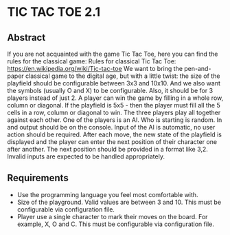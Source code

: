 # TIC TAC TOE 2.1
## Abstract
If you are not acquainted with the game Tic Tac Toe, here you can find the rules for the
classical game: Rules for classical Tic Tac Toe: https://en.wikipedia.org/wiki/Tic-tac-toe
We want to bring the pen-and-paper classical game to the digital age, but with a little twist:
the size of the playfield should be configurable between 3x3 and 10x10. And we also want
the symbols (usually O and X) to be configurable. Also, it should be for 3 players instead of
just 2. A player can win the game by filling in a whole row, column or diagonal. If the
playfield is 5x5 - then the player must fill all the 5 cells in a row, column or diagonal to win.
The three players play all together against each other. One of the players is an AI. Who is
starting is random. In and output should be on the console. Input of the AI is automatic, no
user action should be required. After each move, the new state of the playfield is displayed
and the player can enter the next position of their character one after another. The next
position should be provided in a format like 3,2. Invalid inputs are expected to be handled
appropriately.
## Requirements
* Use the programming language you feel most comfortable with.
* Size of the playground. Valid values are between 3 and 10. This must be configurable
via configuration file.
* Player use a single character to mark their moves on the board. For example, X, O
and C. This must be configurable via configuration file.
